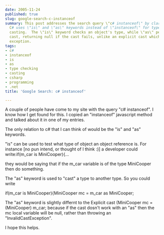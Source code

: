```yaml
---
date: 2005-11-24
published: true
slug: google-search-c-instanceof
summary: This post addresses the search query \"c# instanceof\" by clarifying that
  C# uses \"is\" and \"as\" keywords instead of \"instanceof\" for type checking and
  casting.  The \"is\" keyword checks an object's type, while \"as\" performs a safe
  cast, returning null if the cast fails, unlike an explicit cast which throws an
  exception.
tags:
- c#
- instanceof
- is
- as
- type checking
- casting
- csharp
- programming
- .net
title: 'Google Search: c# instanceof'

---
```

A couple of people have come to my site with the query "c# instanceof". I know how I get found for this. I copied an "instanceof" javascript method and talked about it in one of my entries.<p />The only relation to c# that I can think of would be the "is" and "as" keywords.<p />"is" can be used to test what type of object an object reference is. For instance [no pun intend, or thought of I think :)] a developer could write:if(m_car is MiniCooper){...<p />they would be saying that if the m_car variable is of the type MiniCooper then do something.<p />The "as" keyword is used to "cast" a type to another type. So you could write<p>if(m_car is MiniCooper){MiniCooper mc = m_car as MiniCooper;</p><p>The "as" keyword is slightly differnt to the Explicit cast (MiniCooper mc = (MiniCooper) m_car; because if the cast dosn't work with an "as" then the mc local variable will be null, rather than throwing an "InvalidCastException".</p><p>I hope this helps.</p><p />

